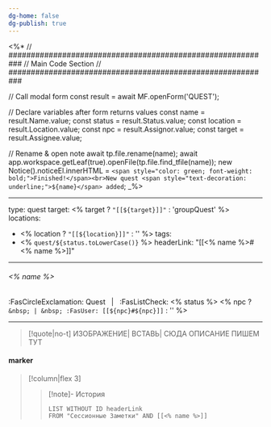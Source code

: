 ```yaml
---
dg-home: false
dg-publish: true
---
```

<%*
// ###########################################################
//                        Main Code Section
// ###########################################################

// Call modal form
const result = await MF.openForm('QUEST');

// Declare variables after form returns values
const name = result.Name.value;
const status = result.Status.value;
const location = result.Location.value;
const npc = result.Assignor.value;
const target = result.Assignee.value;

// Rename & open note
await tp.file.rename(name);
await app.workspace.getLeaf(true).openFile(tp.file.find_tfile(name));
new Notice().noticeEl.innerHTML = `<span style="color: green; font-weight: bold;">Finished!</span><br>New quest <span style="text-decoration: underline;">${name}</span> added`;
_%>

---
type: quest
target: <% target ? `"[[${target}]]"` : 'groupQuest' %>
locations:
- <% location ? `"[[${location}]]"` : ''  %>
tags:
- <% `quest/${status.toLowerCase()}` %>
headerLink: "[[<% name %>#<% name %>]]"
---
###### <% name %>
<span class="sub2">:FasCircleExclamation: Quest &nbsp; | &nbsp; :FasListCheck: <% status %> <% npc ? `&nbsp; | &nbsp; :FasUser: [[${npc}#${npc}]]` : '' %></span>
___

> [!quote|no-t]
>ИЗОБРАЖЕНИЕ| ВСТАВЬ| СЮДА 
>ОПИСАНИЕ ПИШЕМ ТУТ

#### marker
> [!column|flex 3]
>>[!note]- История
>>```dataview
>>LIST WITHOUT ID headerLink
>>FROM "Сессионные Заметки" AND [[<% name %>]]

